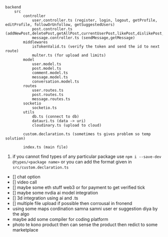 
```
backend
    src
        controller
            user.controller.ts (register, login, logout, getProfile, editProfile, followOrUnfollow, getSuggestedUsers)
            post.controller.ts (addNewPost,deletePost,getAllPost,currentUserPost,likePost,dislikePost,addComment,getCommentsOfPost,deleteComment,bookmarkPost)
            message.controller.ts (sendMessage,getMessage)
        middlewares
            isTokenValid.ts (verify the token and send the id to next route)
            multer.ts (for upload and limits)
        model
            user.model.ts
            post.model.ts
            comment.model.ts
            message.model.ts
            conversation.model.ts
        routes
            user.routes.ts
            post.routes.ts
            message.routes.ts
        socketio
            socketio.ts
        utils
            db.ts (connect to db)
            datauri.ts (data -> uri)
            cloudinary.ts (upload to cloud)
        
        custom.declaration.ts (sometimes ts gives problem so temp solution)

        index.ts (main file)
```

1. if you cannot find types of any particular package use ``` npm i --save-dev @types/<package name> ``` or you can add the format given in ```src/custom.declaration.ts```

- [] chat option
- [] video call
- [] maybe some eth stuff web3 or for payment to get verified tick
- [] maybe some nvdia ai model integration
- [] 3d integration using ai and .ts
- [] multiple file upload if possible then corrousal in fronend
- using some maps cordination samna samni user er suggestion diya by the algo
- maybe add some compiler for coding platform
- photo te kono product then can sense the product then redict to some marketplace